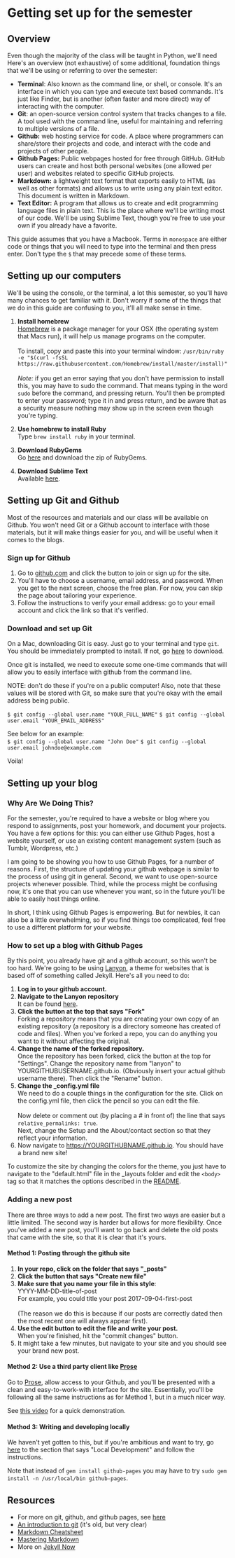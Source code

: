 # Getting set up for the semester 

## Overview 
Even though the majority of the class will be taught in Python, we'll need Here's an overview (not exhaustive) of some additional, foundation things that we'll be using or referring to over the semester:

- **Terminal**: Also known as the command line, or shell, or console. It's an interface in which you can type and execute text based commands. It's just like Finder, but is another (often faster and more direct) way of interacting with the computer. 
- **Git**: an open-source version control system that tracks changes to a file. A tool used with the command line, useful for maintaining and referring to multiple versions of a file.
- **Github:** web hosting service for code. A place where programmers can share/store their projects and code, and interact with the code and projects of other people. 
- **Github Pages:** Public webpages hosted for free through GitHub. GitHub users can create and host both personal websites (one allowed per user) and websites related to specific GitHub projects.
- **Markdown:** a lightweight text format that exports easily to HTML (as well as other formats) and allows us to write using any plain text editor. This document is written in Markdown. 
- **Text Editor:** A program that allows us to create and edit programming language files in plain text. This is the place where we'll be writing most of our code. We'll be using Sublime Text, though you're free to use your own if you already have a favorite. 


This guide assumes that you have a Macbook. Terms in `monospace` are either code or things that you will need to type into the terminal and then press enter. Don't type the `$` that may precede some of these terms.   


## Setting up our computers 

We'll be using the console, or the terminal, a lot this semester, so you'll have many chances to get familiar with it. Don't worry if some of the things that we do in this guide are confusing to you, it'll all make sense in time. 

1. **Install homebrew** </br> [Homebrew](https://brew.sh/) is a package manager for your OSX (the operating system that Macs run), it will help us manage programs on the computer. </br></br> To install, copy and paste this into your terminal window: `/usr/bin/ruby -e "$(curl -fsSL https://raw.githubusercontent.com/Homebrew/install/master/install)"` </br></br>*Note:* if you get an error saying that you don't have permission to install this, you may have to sudo the command. That means typing in the word `sudo` before the command, and pressing return. You'll then be prompted to enter your password; type it in and press return, and be aware that as a security measure nothing may show up in the screen even though you're typing. 

2. **Use homebrew to install Ruby** </br> Type `brew install ruby` in your terminal. 

3. **Download RubyGems** </br>Go [here](https://rubygems.org/pages/download/) and download the zip of RubyGems. 

4. **Download Sublime Text** </br> Available [here](https://www.sublimetext.com).

## Setting up Git and Github 
Most of the resources and materials and our class will be available on Github. You won't need Git or a Github account to interface with those materials, but it will make things easier for you, and will be useful when it comes to the blogs. 

### Sign up for Github 

1. Go to [github.com](github.com/) and click the button to join or sign up for the site.
2. You'll have to choose a username, email address, and password. When you get to the next screen, choose the free plan. For now, you can skip the page about tailoring your experience.
3. Follow the instructions to verify your email address: go to your email account and click the link so that it's verified. 


### Download and set up Git 

On a Mac, downloading Git is easy. Just go to your terminal and type `git`. You should be immediately prompted to install. If not, go [here](github.com/) to download.

Once git is installed, we need to execute some one-time commands that will allow you to easily interface with github from the command line. 

NOTE: don't do these if you're on a public computer! Also, note that these values will be stored with Git, so make sure that you're okay with the email address being public. 


`$ git config --global user.name "YOUR_FULL_NAME"`
`$ git config --global user.email "YOUR_EMAIL_ADDRESS"`

See below for an example: </br>
`$ git config --global user.name "John Doe"`
`$ git config --global user.email johndoe@example.com`

Voila! 

## Setting up your blog
### Why Are We Doing This?
For the semester, you're required to have a website or blog where you respond to assignments, post your homework, and document your projects. You have a few options for this: you can either use Github Pages, host a website yourself, or use an existing  content management system (such as Tumblr, Wordpress, etc.)

I am going to be showing you how to use Github Pages, for a number of reasons. First, the structure of updating your github webpage is similar to the process of using git in general. Second, we want to use open-source projects whenever possible. Third, while the process might be confusing now, it's one that you can use whenever you want, so in the future you'll be able to easily host things online. 

In short, I think using Github Pages is empowering. But for newbies, it can also be a little overwhelming, so if you find things too complicated, feel free to use a different platform for your website. 

### How to set up a blog with Github Pages

By this point, you already have git and a github account, so this won't be too hard. We're going to be using [Lanyon](https://github.com/poole/lanyon),  a theme for websites that is based off of something called Jekyll. Here's all you need to do:

1. **Log in to your github account.** 
2. **Navigate to the Lanyon repository** </br> It can be found [here](https://github.com/poole/lanyon).
3. **Click the button at the top that says "Fork"** </br> Forking a repository means that you are creating your own copy of an existing repository (a repository is a directory someone has created of code and files). When you've forked a repo, you can do anything you want to it without affecting the original. 
4. **Change the name of the forked repository.** </br> Once the repository has been forked, click the button at the top for "Settings". Change the repository name from "lanyon" to YOURGITHUBUSERNAME.github.io. (Obviously insert your actual github username there). Then click the "Rename" button. 
5. **Change the _config.yml file**</br> We need to do a couple things in the configuration for the site. Click on the config.yml file, then click the pencil so you can edit the file. </br></br>Now delete or comment out (by placing a # in front of) the line that says `relative_permalinks: true`. </br>Next, change the Setup and the About/contact section so that they reflect your information. 
6. Now navigate to https://YOURGITHUBNAME.github.io. You should have a brand new site!


To customize the site by changing the colors for the theme, you just have to navigate to the "default.html" file in the _layouts folder and edit the `<body>` tag so that it matches the options described in the [README](https://github.com/poole/lanyon).

### Adding a new post
There are three ways to add a new post. The first two ways are easier but a little limited. The second way is harder but allows for more flexibility. Once you've added a new post, you'll want to go back and delete the old posts that came with the site, so that it is clear that it's yours. 

#### Method 1: Posting through the github site
1. **In your repo, click on the folder that says "_posts"**
2. **Click the button that says "Create new file"**
3. **Make sure that you name your file in this style**:</br> YYYY-MM-DD-title-of-post </br> For example, you could title your post 2017-09-04-first-post</br></br>(The reason we do this is because if our posts are correctly dated then the most recent one will always appear first).
4. **Use the edit button to edit the file and write your post.** </br>When you're finished, hit the "commit changes" button. 
5. It might take a few minutes, but navigate to your site and you should see your brand new post. 

#### Method 2: Use a third party client like [Prose](http://prose.io/)
Go to [Prose](http://prose.io/), allow access to your Github, and you'll be presented with a clean and easy-to-work-with interface for the site. Essentially, you'll be following all the same instructions as for Method 1, but in a much nicer way.

See [this video](https://www.youtube.com/watch?v=n1hJomsmk2s) for a quick demonstration. 

#### Method 3: Writing and developing locally 
We haven't yet gotten to this, but if you're ambitious and want to try, go [here](https://github.com/barryclark/jekyll-now#quick-start) to the section that says "Local Development" and follow the instructions. 

Note that instead of `gem install github-pages` you may have to try `sudo gem install -n /usr/local/bin github-pages`.


## Resources
- For more on git, github, and github pages, see [here](http://jmcglone.com/guides/github-pages/)
- [An introduction to git](https://sklise.com/2012/09/22/introduction-to-git/) (it's old, but very clear)
- [Markdown Cheatsheet](https://github.com/adam-p/markdown-here/wiki/Markdown-Cheatsheet)
- [Mastering Markdown](https://guides.github.com/features/mastering-markdown/)
- More on [Jekyll Now](https://www.smashingmagazine.com/2014/08/build-blog-jekyll-github-pages/)